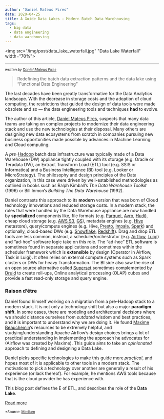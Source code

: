 ```yaml
---
author: "Daniel Mateus Pires"
date: 2020-04-25
title: A Guide Data Lakes — Modern Batch Data Warehousing
tags:
  - big data
  - data engineering
  - data warehousing
---
```

<img src="/img/post/data_lake_waterfall.jpg" "Data Lake Waterfall" width="70%">

<hr>
<sub><i>written by <a href="https://towardsdatascience.com/@dmateusp" target="_blank">Daniel Mateus Pires</a></i></sub>

> Redefining the batch data extraction patterns and the data lake using “Functional Data Engineering”

The last decades have been greatly transformative for the Data Analytics landscape. With the decrease in storage costs and the adoption of cloud computing, the restrictions that guided the design of data tools were made obsolete and so — the data engineering tools and techniques <b>had</b> to evolve.

The author of this article, <a href="https://towardsdatascience.com/@dmateusp" target="_blank">Daniel Mateus Pires</a>, suspects that many data teams are taking on complex projects to modernize their data engineering stack and use the new technologies at their disposal. Many others are designing new data ecosystems from scratch in companies pursuing new business opportunities made possible by advances in Machine Learning and Cloud computing.

A <i>pre</i>-<a href="https://hadoop.apache.org" target=_>Hadoop</a> batch data infrastructure was typically made of a Data Warehouse (DW) appliance tightly coupled with its storage (e.g. Oracle or Teradata DW), an Extract Transform Load (ETL) tool (e.g. SSIS or Informatica) and a Business Intelligence (BI) tool (e.g. Looker or MicroStrategy). The philosophy and design principles of the Data organization, in this case were driven by well-established methodologies as outlined in books such as Ralph Kimball’s <i>The Data Warehouse Toolkit</i> (1996) or Bill Inmon’s <i>Building The Data Warehouse</i> (1992).

Daniel contrasts this approach to its <b>modern</b> version that was born of Cloud technology innovations and reduced storage costs. In a modern stack, the roles that were handled by the Data Warehouse appliance are now handled by <b>specialized</b> components like, file formats (e.g. <a href="http://parquet.apache.org" target=_>Parquet</a>, <a href="https://avro.apache.org" target=_>Avro</a>, <a href="https://hudi.incubator.apache.org" target=_>Hudi</a>), cheap cloud storage (e.g. <a href="https://aws.amazon.com/s3" target=_>AWS S3</a>, <a href="https://cloud.google.com/storage" target=_>GS</a>), metadata engines (e.g. <a href="https://hive.apache.org" target=_>Hive</a> metastore), query/compute engines (e.g. Hive, <a href="https://prestosql.io" target=_>Presto</a>, <a href="https://impala.apache.org" target=_>Impala</a>, <a href="https://spark.apache.org" target=_>Spark</a>) and optionally, cloud-based DWs (e.g. <a href="https://www.snowflake.com" target=_>Snowflake</a>, <a href="https://aws.amazon.com/redshift" target=_>Redshift</a>). Drag and drop ETL tools are less common, instead, a scheduler/orchestrator (e.g. <a href="https://airflow.apache.org" target=_>Airflow</a>, <a href="https://luigi.readthedocs.io/en/stable" target=_>Luigi</a>) and “ad-hoc” software logic take on this role. The “ad-hoc” ETL software is sometimes found in separate applications and sometimes within the scheduler framework which is <b>extensible</b> by design (Operator in Airflow, Task in Luigi). It often relies on external compute systems such as Spark clusters or DWs for heavy Transformation. The BI side also saw the rise of an open source alternative called <a href="https://superset.incubator.apache.org" target=_>Superset</a> sometimes complemented by <a href="https://druid.apache.org" target=_>Druid</a> to create roll-ups, Online analytical processing (OLAP) cubes and provide a fast read-only storage and query engine.

### Raison d’être
Daniel found himself working on a migration from a pre-Hadoop stack to a modern stack. It is not only a technology shift but also a major <b>paradigm shift</b>. In some cases, there are modeling and architectural decisions where we should distance ourselves from <i>outdated</i> wisdom and best practices, and it is important to understand why we are doing it. He found <a href="https://medium.com/u/9f4d525c99e2" target=_>Maxime Beauchemin</a>’s resources to be extremely helpful, and studying/understanding Apache Airflow’s design choices brings a lot of practical understanding in implementing the approach he advocates for (Airflow was created by Maxime). This guide aims to take an <i>opinionated</i> approach to defining and designing a Data Lake.

Daniel picks specific technologies to make this guide more <i>practical</i>, and hopes most of it is applicable to other tools in a modern stack. The motivations to pick a technology over another are generally a result of his experience (or lack thereof). For example, he mentions AWS tools because that is the cloud provider he has experience with.

This blog post defines the E of ETL, and describes the role of the <b>Data Lake</b>.

<a href="https://towardsdatascience.com/a-guide-to-modern-batch-data-warehousing-extraction-f63bfa6ef878" class="btn" target="_blank">Read more</a><br>

<sub>*Source: <a href="https://www.medium.com" target=_>Medium</a></sub>